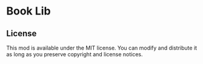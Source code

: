 # Book Lib

## License

This mod is available under the MIT license. You can modify and distribute it as long as you preserve copyright and license notices.
